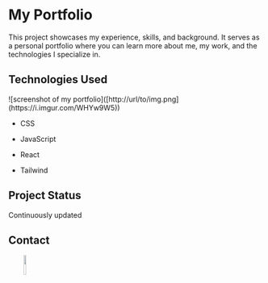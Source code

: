 <h1>My Portfolio</h1>
<p>This project showcases my experience, skills, and background. It serves as a personal portfolio where you can learn more about me, my work, and the technologies I specialize in.</p><h2>Technologies Used</h2>
![screenshot of my portfolio]([http://url/to/img.png](https://i.imgur.com/WHYw9W5))
<ul>
<li>CSS</li>
</ul><ul>
<li>JavaScript</li>
</ul><ul>
<li>React</li>
</ul><ul>
<li>Tailwind</li>
</ul><h2>Project Status</h2>
<p>Continuously updated</p><h2>Contact</h2>
<p><span style="margin-right: 30px;"></span><a href="https://www.linkedin.com/in/sofiamoneta/"><img target="_blank" src="https://cdn.jsdelivr.net/gh/devicons/devicon/icons/linkedin/linkedin-original.svg" style="width: 10%;"></a></p>
